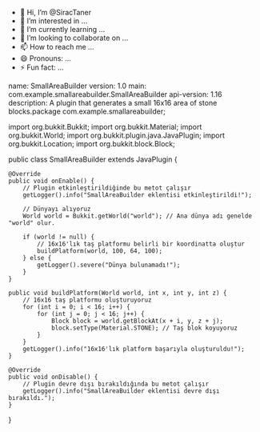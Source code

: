 - 👋 Hi, I’m @SiracTaner
- 👀 I’m interested in ...
- 🌱 I’m currently learning ...
- 💞️ I’m looking to collaborate on ...
- 📫 How to reach me ...
- 😄 Pronouns: ...
- ⚡ Fun fact: ...

<!---
SiracTaner/SiracTaner is a ✨ special ✨ repository because its `README.md` (this file) appears on your GitHub profile.
You can click the Preview link to take a look at your changes.
--->
name: SmallAreaBuilder
version: 1.0
main: com.example.smallareabuilder.SmallAreaBuilder
api-version: 1.16
description: A plugin that generates a small 16x16 area of stone blocks.package com.example.smallareabuilder;

import org.bukkit.Bukkit;
import org.bukkit.Material;
import org.bukkit.World;
import org.bukkit.plugin.java.JavaPlugin;
import org.bukkit.Location;
import org.bukkit.block.Block;

public class SmallAreaBuilder extends JavaPlugin {

    @Override
    public void onEnable() {
        // Plugin etkinleştirildiğinde bu metot çalışır
        getLogger().info("SmallAreaBuilder eklentisi etkinleştirildi!");

        // Dünyayı alıyoruz
        World world = Bukkit.getWorld("world"); // Ana dünya adı genelde "world" olur.

        if (world != null) {
            // 16x16'lık taş platformu belirli bir koordinatta oluştur
            buildPlatform(world, 100, 64, 100);
        } else {
            getLogger().severe("Dünya bulunamadı!");
        }
    }

    public void buildPlatform(World world, int x, int y, int z) {
        // 16x16 taş platformu oluşturuyoruz
        for (int i = 0; i < 16; i++) {
            for (int j = 0; j < 16; j++) {
                Block block = world.getBlockAt(x + i, y, z + j);
                block.setType(Material.STONE); // Taş blok koyuyoruz
            }
        }
        getLogger().info("16x16'lık platform başarıyla oluşturuldu!");
    }

    @Override
    public void onDisable() {
        // Plugin devre dışı bırakıldığında bu metot çalışır
        getLogger().info("SmallAreaBuilder eklentisi devre dışı bırakıldı.");
    }
}
